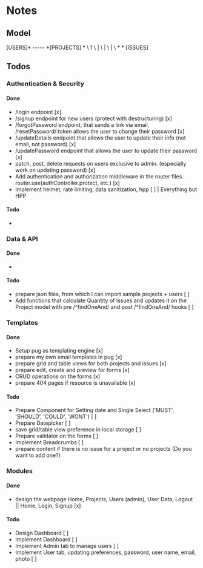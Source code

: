 # Notes

## Model

[USERS]* ----- *[PROJECTS]
    *  \           1
        \          |
         \         |
          \        |
           \       *
             * [ISSUES]
                          
## Todos

### Authentication & Security

#### Done
- /login endpoint [x]
- /signup endpoint for new users (protect with destructuring) [x]
- /forgotPassword endpoint, that sends a link via email, /resetPassword/:token allows the user to change their password [x]
- /updateDetails endpoint that allows the user to update their info (not email, not password) [x]
- /updatePassword endpoint that allows the user to update their password [x]
- patch, post, delete requests on users exclusive to admin. (especially work on updating password) [x]
- Add authentication and authorization middleware in the router files. router.use(authController.protect, etc.) [x]
- Implement helmet, rate limiting, data sanitization, hpp [ ] | Everything but HPP

#### Todo
- 

### Data & API

#### Done
- 
#### Todo
- prepare json files, from which I can import sample projects + users [ ]
- Add functions that calculate Quantity of Issues and updates it on the Project model with pre /^findOneAnd/ and post /^findOneAnd/ hooks [ ]

### Templates

#### Done
- Setup pug as templating engine [x]
- prepare my own email templates in pug [x]
- prepare grid and table views for both projects and issues [x]
- prepare edit, create and preview for forms [x]
- CRUD operations on the forms [x]
- prepare 404 pages if resource is unavailable [x]

#### Todo
- Prepare Component for Setting date and Single Select ('MUST', 'SHOULD', 'COULD', 'WONT') [ ]
- Prepare Datepicker [ ]
- save grid/table view preference in local storage [ ]
- Prepare validator on the forms [ ]
- Implement Breadcrumbs [ ]
- prepare content if there is no issue for a project or no projects (Do you want to add one?)

### Modules

#### Done
- design the webpage Home, Projects, Users (admin), User Data, Logout || Home, Login, Signup [x]

#### Todo
- Design Dashboard [ ]
- Implement Dashboard [ ]
- Implement Admin tab to manage users [ ]
- Implement User tab, updating preferences, password, user name, email, photo [ ]







